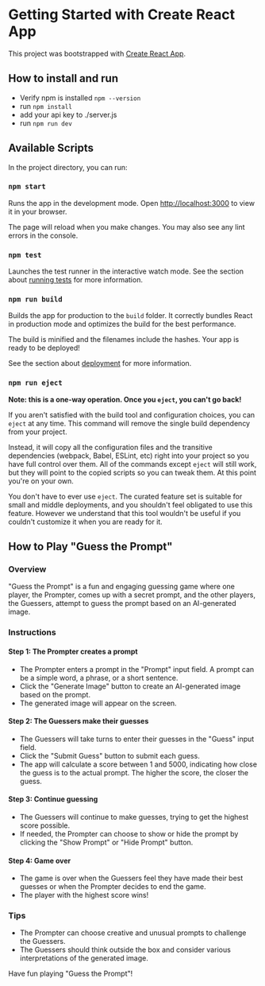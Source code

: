 # Getting Started with Create React App

This project was bootstrapped with [Create React App](https://github.com/facebook/create-react-app).

## How to install and run

* Verify npm is installed `npm --version`
* run `npm install`
* add your api key to ./server.js
* run `npm run dev`

## Available Scripts

In the project directory, you can run:

### `npm start`

Runs the app in the development mode.
Open [http://localhost:3000](http://localhost:3000) to view it in your browser.

The page will reload when you make changes.
You may also see any lint errors in the console.

### `npm test`

Launches the test runner in the interactive watch mode.
See the section about [running tests](https://facebook.github.io/create-react-app/docs/running-tests) for more information.

### `npm run build`

Builds the app for production to the `build` folder.
It correctly bundles React in production mode and optimizes the build for the best performance.

The build is minified and the filenames include the hashes.
Your app is ready to be deployed!

See the section about [deployment](https://facebook.github.io/create-react-app/docs/deployment) for more information.

### `npm run eject`

**Note: this is a one-way operation. Once you `eject`, you can't go back!**

If you aren't satisfied with the build tool and configuration choices, you can `eject` at any time. This command will remove the single build dependency from your project.

Instead, it will copy all the configuration files and the transitive dependencies (webpack, Babel, ESLint, etc) right into your project so you have full control over them. All of the commands except `eject` will still work, but they will point to the copied scripts so you can tweak them. At this point you're on your own.

You don't have to ever use `eject`. The curated feature set is suitable for small and middle deployments, and you shouldn't feel obligated to use this feature. However we understand that this tool wouldn't be useful if you couldn't customize it when you are ready for it.

## How to Play "Guess the Prompt"

### Overview

"Guess the Prompt" is a fun and engaging guessing game where one player, the Prompter, comes up with a secret prompt, and the other players, the Guessers, attempt to guess the prompt based on an AI-generated image.

### Instructions

#### Step 1: The Prompter creates a prompt

- The Prompter enters a prompt in the "Prompt" input field. A prompt can be a simple word, a phrase, or a short sentence.
- Click the "Generate Image" button to create an AI-generated image based on the prompt.
- The generated image will appear on the screen.

#### Step 2: The Guessers make their guesses

- The Guessers will take turns to enter their guesses in the "Guess" input field.
- Click the "Submit Guess" button to submit each guess.
- The app will calculate a score between 1 and 5000, indicating how close the guess is to the actual prompt. The higher the score, the closer the guess.

#### Step 3: Continue guessing

- The Guessers will continue to make guesses, trying to get the highest score possible.
- If needed, the Prompter can choose to show or hide the prompt by clicking the "Show Prompt" or "Hide Prompt" button.

#### Step 4: Game over

- The game is over when the Guessers feel they have made their best guesses or when the Prompter decides to end the game.
- The player with the highest score wins!

### Tips

- The Prompter can choose creative and unusual prompts to challenge the Guessers.
- The Guessers should think outside the box and consider various interpretations of the generated image.

Have fun playing "Guess the Prompt"!
